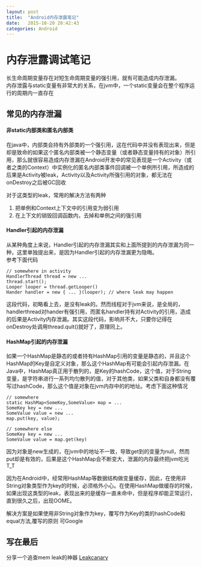 ```yaml
---
layout: post
title:  "Android内存泄露笔记"
date:   2015-10-20 20:42:43
categories: Android
---
```


# 内存泄露调试笔记
长生命周期变量存在对短生命周期变量的强引用，就有可能造成内存泄漏。  
内存泄露与static变量有非常大的关系，在jvm中，一个static变量会在整个程序运行的周期内一直存在

## 常见的内存泄漏

#### 非static内部类和匿名内部类
在java中，内部类会持有外部类的一个强引用，这在代码中并没有表现出来，但是却是致命的如果这个匿名内部类被一个静态变量（或者静态变量持有的对象）所引用，那么就很容易造成内存泄漏在Android开发中的常见表现是一个Activity（或者之类的Context）中实例化的匿名内部类事件回调被一个单例所引用，所造成的后果是Activity被leak，Activity以及Activity所强引用的对象，都无法在onDestroy之后被GC回收

对于这类型的leak，常用的解决方法有两种  
1. 把单例和Context上下文中的引用变为弱引用
2. 在上下文的销毁回调函数内，去掉和单例之间的强引用

#### Handler引起的内存泄漏
从某种角度上来说，Handler引起的内存泄漏其实和上面所提到的内存泄漏为同一种，这里单独提出来，是因为Handler引起的内存泄漏更为隐晦。  
参考下面代码

    // somewhere in activity
    HandlerThread thread = new ...
    thread.start();
    Looper looper = thread.getLooper()
    Hander handler = new { ... }(looper); // where leak may happen

这段代码，初略看上去，是没有leak的。然而线程对于jvm来说，是全局的，handlerthread对hander有强引用，而匿名handler持有对Activity的引用，造成的后果是Activity内存泄漏。其实这段代码，影响并不大，只要你记得在onDestroy处调用thread.quit()就好了，原理同上。

#### HashMap引起的内存泄漏
如果一个HashMap是静态的或者持有HashMap引用的变量是静态的，并且这个HashMap的Key是自定义对象，那么这个HashMap有可能会引起内存泄漏。在Java中，HashMap真正用于散列的，是Key的hashCode，这个值，对于String变量，是字符串进行一系列均匀散列的值，对于其他类，如果父类和自身都没有覆写过hashCode，那么这个值是对象在jvm内存中的的地址。考虑下面这种情况

    // somewhere
    static HashMap<SomeKey,SomeValue> map = ...
    SomeKey key = new ...
    SomeValue value = new ...
    map.put(key, value);

    // somewhere else
    SomeKey key = new ...
    SomeValue value = map.get(key)

因为对象是new生成的，在jvm中的地址不一致，导致get到的变量为null，然而put却是有效的，后果是这个HashMap会不断变大，泄漏的内存最终把jvm吃光T_T

因为在Android中，经常用HashMap等数据结构做变量缓存，因此，在使用非String对象类型作为key的时候，必须格外小心。在使用HashMap做缓存的时候，如果出现这类型的leak，表现出来的是缓存一直未命中，但是程序却能正常运行，直到很久之后，出现OOME。

解决方案是如果使用非String对象作为key，覆写作为Key的类的hashCode和equal方法,覆写的原则
可Google

## 写在最后
分享一个追查mem leak的神器
[Leakcanary](https://github.com/square/leakcanary)
